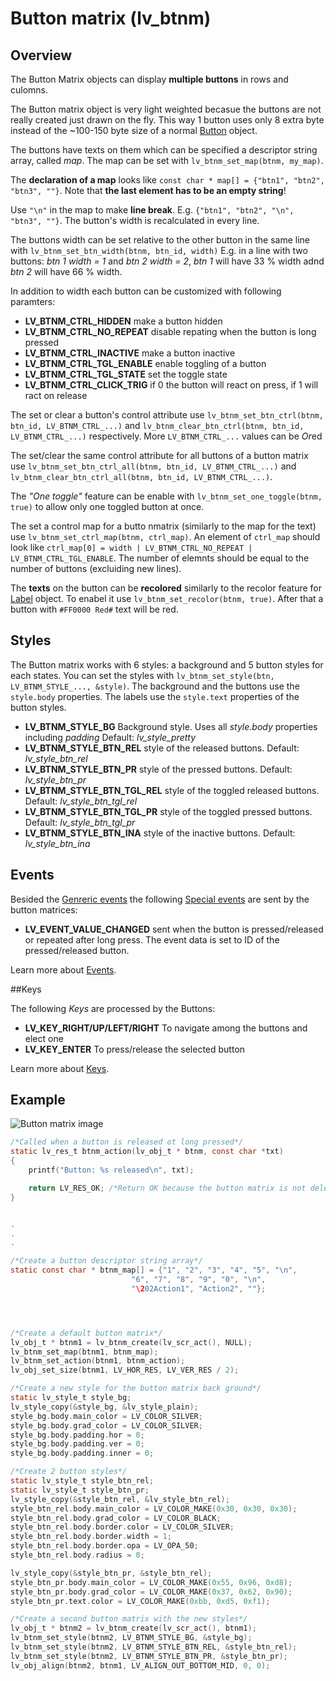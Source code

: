 # Button matrix (lv_btnm)

## Overview

The Button Matrix objects can display **multiple buttons** in rows and culomns. 

The Button matrix object is very light weighted becasue the buttons are not really created just drawn on the fly.
This way 1 button uses only 8 extra byte instead of the ~100-150 byte size of a normal [Button](/object-types/btn) object. 

The buttons have texts on them which can be specified a descriptor string array, called *map*. The map can be set with `lv_btnm_set_map(btnm, my_map)`. 

The **declaration of a map** looks like `const char * map[] = {"btn1", "btn2", "btn3", ""}`. Note that **the last element has to be an empty string**!  

Use `"\n"` in the map  to make **line break**. E.g. `{"btn1", "btn2", "\n", "btn3", ""}`. The button's width is recalculated in every line.

The buttons width can be set relative to the other button in the same line with `lv_btnm_set_btn_width(btnm, btn_id, width)` 
E.g. in a line with two buttons: *btn 1 width = 1* and *btn 2 width = 2*, *btn 1* will have 33 % width adnd *btn 2* will have 66 % width.

In addition to width each button can be customized with following paramters:
- **LV_BTNM_CTRL_HIDDEN** make a button hidden
- **LV_BTNM_CTRL_NO_REPEAT** disable repating when the button is long pressed 
- **LV_BTNM_CTRL_INACTIVE** make a button inactive
- **LV_BTNM_CTRL_TGL_ENABLE** enable toggling of a button
- **LV_BTNM_CTRL_TGL_STATE** set the toggle state
- **LV_BTNM_CTRL_CLICK_TRIG** if 0 the button will react on press, if 1 will ract on release

The set or clear a button's control attribute use `lv_btnm_set_btn_ctrl(btnm, btn_id, LV_BTNM_CTRL_...)` and `lv_btnm_clear_btn_ctrl(btnm, btn_id, LV_BTNM_CTRL_...)` respectively. More `LV_BTNM_CTRL_...` values can be *Or*ed

The set/clear the same control attribute for all buttons of a button matrix use `lv_btnm_set_btn_ctrl_all(btnm, btn_id, LV_BTNM_CTRL_...)` and `lv_btnm_clear_btn_ctrl_all(btnm, btn_id, LV_BTNM_CTRL_...)`.

The *"One toggle"* feature can be enable with `lv_btnm_set_one_toggle(btnm, true)` to allow only one toggled button at once.

The set a control map for a butto nmatrix (similarly to the map for the text) use `lv_btnm_set_ctrl_map(btnm, ctrl_map)`. 
An element of `ctrl_map` should look like `ctrl_map[0] = width | LV_BTNM_CTRL_NO_REPEAT |  LV_BTNM_CTRL_TGL_ENABLE`. The number of elemnts should be equal to the number of buttons (excluiding new lines).

The **texts** on the button can be **recolored** similarly to the recolor feature for [Label](/object-types/label) object. To enabel it use `lv_btnm_set_recolor(btnm, true)`. After that a button with `#FF0000 Red#` text will be red.


## Styles

The Button matrix works with 6 styles: a background and 5 button styles for each states. You can set the styles with `lv_btnm_set_style(btn, LV_BTNM_STYLE_..., &style)`. 
The background and the buttons use the `style.body` properties. The labels use the `style.text` properties of the button styles.

- **LV_BTNM_STYLE_BG** Background style. Uses all _style.body_ properties including _padding_ Default: _lv_style_pretty_
- **LV_BTNM_STYLE_BTN_REL** style of the released  buttons. Default: _lv_style_btn_rel_
- **LV_BTNM_STYLE_BTN_PR** style of the pressed buttons. Default: _lv_style_btn_pr_
- **LV_BTNM_STYLE_BTN_TGL_REL** style of the toggled released  buttons. Default: _lv_style_btn_tgl_rel_
- **LV_BTNM_STYLE_BTN_TGL_PR** style of the toggled pressed  buttons. Default: _lv_style_btn_tgl_pr_
- **LV_BTNM_STYLE_BTN_INA** style of the inactive  buttons. Default: _lv_style_btn_ina_


## Events
Besided the [Genreric events](/overview/events.html#generic-events) the following [Special events](/overview/events.html#special-events) are sent by the button matrices:
 - **LV_EVENT_VALUE_CHANGED** sent when the button is pressed/released or repeated after long press. The event data is set to ID of the pressed/released button.

Learn more about [Events](/overview/events).

##Keys

The following *Keys* are processed by the Buttons:
- **LV_KEY_RIGHT/UP/LEFT/RIGHT** To navigate among the buttons and elect one
- **LV_KEY_ENTER** To press/release the selected button 

Learn more about [Keys](/overview/indev).

## Example
![Button matrix image](http://docs.littlevgl.com/img/button-matrix-lv_btnm.png)
```c
/*Called when a button is released ot long pressed*/
static lv_res_t btnm_action(lv_obj_t * btnm, const char *txt)
{
    printf("Button: %s released\n", txt);

    return LV_RES_OK; /*Return OK because the button matrix is not deleted*/
}


.
.
.

/*Create a button descriptor string array*/
static const char * btnm_map[] = {"1", "2", "3", "4", "5", "\n",
                           "6", "7", "8", "9", "0", "\n",
                           "\202Action1", "Action2", ""};




/*Create a default button matrix*/
lv_obj_t * btnm1 = lv_btnm_create(lv_scr_act(), NULL);
lv_btnm_set_map(btnm1, btnm_map);
lv_btnm_set_action(btnm1, btnm_action);
lv_obj_set_size(btnm1, LV_HOR_RES, LV_VER_RES / 2);

/*Create a new style for the button matrix back ground*/
static lv_style_t style_bg;
lv_style_copy(&style_bg, &lv_style_plain);
style_bg.body.main_color = LV_COLOR_SILVER;
style_bg.body.grad_color = LV_COLOR_SILVER;
style_bg.body.padding.hor = 0;
style_bg.body.padding.ver = 0;
style_bg.body.padding.inner = 0;

/*Create 2 button styles*/
static lv_style_t style_btn_rel;
static lv_style_t style_btn_pr;
lv_style_copy(&style_btn_rel, &lv_style_btn_rel);
style_btn_rel.body.main_color = LV_COLOR_MAKE(0x30, 0x30, 0x30);
style_btn_rel.body.grad_color = LV_COLOR_BLACK;
style_btn_rel.body.border.color = LV_COLOR_SILVER;
style_btn_rel.body.border.width = 1;
style_btn_rel.body.border.opa = LV_OPA_50;
style_btn_rel.body.radius = 0;

lv_style_copy(&style_btn_pr, &style_btn_rel);
style_btn_pr.body.main_color = LV_COLOR_MAKE(0x55, 0x96, 0xd8);
style_btn_pr.body.grad_color = LV_COLOR_MAKE(0x37, 0x62, 0x90);
style_btn_pr.text.color = LV_COLOR_MAKE(0xbb, 0xd5, 0xf1);

/*Create a second button matrix with the new styles*/
lv_obj_t * btnm2 = lv_btnm_create(lv_scr_act(), btnm1);
lv_btnm_set_style(btnm2, LV_BTNM_STYLE_BG, &style_bg);
lv_btnm_set_style(btnm2, LV_BTNM_STYLE_BTN_REL, &style_btn_rel);
lv_btnm_set_style(btnm2, LV_BTNM_STYLE_BTN_PR, &style_btn_pr);
lv_obj_align(btnm2, btnm1, LV_ALIGN_OUT_BOTTOM_MID, 0, 0);
```
